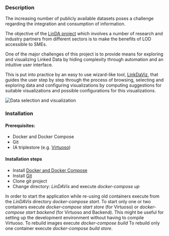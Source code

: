 ### Description

The increasing number of publicly available datasets poses a challenge regarding the integration and consumption of information.

The objective of the [LinDA project](http://linda-project.eu/) which involves a number of research and industry partners from different sectors is to make the benefits of LOD accessible to SMEs.

One of the major challenges of this project is to provide means for exploring and visualizing Linked Data by hiding complexity through automation and an intuitive user interface.

This is put into practice by an easy to use wizard-like tool, [LinkDaViz](http://eis.iai.uni-bonn.de/Projects/LinkDaViz/), that guides the user step by step through the process of browsing, selecting and exploring data and configuring visualizations by computing suggestions for suitable visualizations and possible configurations for this visualizations.

![Data selection and visualization](https://www.dropbox.com/s/lofec1mnfbpent7/Visualization-Workflow-UI-res2.jpg?dl=1 "Data selection and visualization")

### Installation

#### Prerequisites:
- Docker and Docker Compose
- Git
- (A triplestore (e.g. [Virtuoso](virtuoso.openlinksw.com))

#### Installation steps
- Install [Docker and Docker Compose](http://docs.docker.com/installation/)
- Install [Git](http://git-scm.com/)
- Clone git project 
- Change directory: _LinDAVis_ and execute _docker-compose_ _up_

In order to start the application while re-using old containers execute from the _LinDAVis_ directory _docker-compose_ _start_. To start only one or two containers execute _docker-compose_ _start_ _store_ (for Virtuoso) or _docker-compose_ _start_ _backend_ (for Virtuoso and Backend). This might be useful for setting up the development environment without having to compile Virtuoso. To rebuild images execute _docker-compose_ _build_
To rebuild only one container execute _docker-compose_ _build_ _store_.
